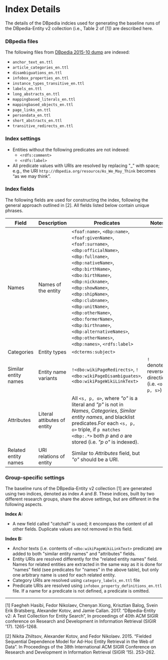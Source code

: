 # Index Details


The details of the DBpedia indcies used for generating the baseline runs of the DBpedia-Entity v2 collection (i.e., Table 2 of [1]) are described here.


### DBpedia files

The following files from [DBpedia 2015-10 dump](http://downloads.dbpedia.org/2015-10/core-i18n/en/) are indexed:

- `anchor_text_en.ttl`
- `article_categories_en.ttl`
- `disambiguations_en.ttl`
- `infobox_properties_en.ttl`
- `instance_types_transitive_en.ttl`
- `labels_en.ttl`
- `long_abstracts_en.ttl`
- `mappingbased_literals_en.ttl`
- `mappingbased_objects_en.ttl`
- `page_links_en.ttl`
- `persondata_en.ttl`
- `short_abstracts_en.ttl`	
- `transitive_redirects_en.ttl`

### Index settings

- Entities without the following predicates are not indexed:
    * `<rdfs:comment>` 
    * `<rdfs:label>` 
- All predicate values with URIs are resolved by replacing "_" with space; e.g., the URI `http://dbpedia.org/resource/As_We_May_Think` becomes “as we may think”.

### Index fields

The following fields are used for constructing the index,  following the general approach outlined in [2]. All fields listed below contain unique phrases.


| Field | Description | Predicates | Notes |
| --- | --- | --- | --- |
| Names | Names of the entity | `<foaf:name>`, `<dbp:name>`, `<foaf:givenName>`, `<foaf:surname>`, `<dbp:officialName>`, `<dbp:fullname>`, `<dbp:nativeName>`, `<dbp:birthName>`, `<dbo:birthName>`, `<dbp:nickname>`, `<dbp:showName>`, `<dbp:shipName>`, `<dbp:clubname>`, `<dbp:unitName>`, `<dbp:otherName>`, `<dbo:formerName>`, `<dbp:birthname>`, `<dbp:alternativeNames>`, `<dbp:otherNames>`, `<dbp:names>`, `<rdfs:label>` | |
| Categories | Entity types | `<dcterms:subject>` | |
| Similar entity names | Entity  name variants | `!<dbo:wikiPageRedirects>`, `!<dbo:wikiPageDisambiguates>`, `<dbo:wikiPageWikiLinkText>` | `!` denotes reverse direction (i.e. `<o, p, s>`) | 
| Attributes | Literal attibutes of entity | All `<s, p, o>`, where *"o"* is a literal and *"p"* is not in *Names*, *Categories*, *Similar entity names*, and blacklist predicates.For each `<s, p, o>` triple, if `p matches <dbp:.*>` both *p* and *o* are stored (i.e. *"p o"* is indexed). | |
| Related entity names | URI relations of entity|  Similar to *Attributes* field, but *"o"* should be a URI. | |  


### Group-specific settings

The baseline runs of the DBpedia-Entity v2 collection [1] are generated using two indices, denoted as index *A* and *B*. These indices, built by two different research groups, share the above settings, but are different in the following aspects.
 

**Index A:**

  - A new field called "catchall" is used; it encompass the content of all other fields. Duplicate values are not removed in this field.

**Index B:**

 - Anchor texts (i.e. contents of `<dbo:wikiPageWikiLinkText>` predicate) are added to both "similar entity names" and "attributes" fields.
 - Entity URIs are resolved differently for the "related entity names" field. Names for related entities are extracted in the same way as it is done for "names" field (see predicates for "names" in the above table), but only one arbitrary name is used for each related entity.
 - Category URIs are resolved using `category_labels_en.ttl` file
 - Predicate URIs are resolved using `infobox_property_definitions_en.ttl` file. If a name for a predicate is not defined, a predicate is omitted.

 
----------------
 
[1] Faegheh Hasibi, Fedor Nikolaev, Chenyan Xiong, Krisztian Balog, Svein Erik Bratsberg, Alexander Kotov, and Jamie Callan. 2017. “DBpedia-Entity v2: A Test Collection for Entity Search”, In proceedings of 40th ACM SIGIR conference on Research and Development in Information Retrieval (SIGIR ’17). 1265-1268.

[2] Nikita Zhiltsov, Alexander Kotov, and Fedor Nikolaev. 2015. “Fielded Sequential Dependence Model for Ad-Hoc Entity Retrieval in the Web of Data”. In Proceedings of the 38th International ACM SIGIR Conference on Research and Development in Information Retrieval (SIGIR ‘15). 253–262.